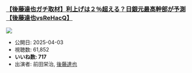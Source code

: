 ### [【後藤達也ガチ取材】利上げは２％超える？日銀元最高幹部が予測【後藤達也vsReHacQ】](https://www.youtube.com/watch?v=XkOBcn2o_1Y)
[![](https://img.youtube.com/vi/XkOBcn2o_1Y/sddefault.jpg)](https://www.youtube.com/watch?v=XkOBcn2o_1Y)
-   公開日: 2025-04-03
-   視聴数: 61,852
-   **いいね数: 717**
-   出演者: 前田栄治, [後藤達也](/rehacq_fan/people/後藤達也 "wikilink")
